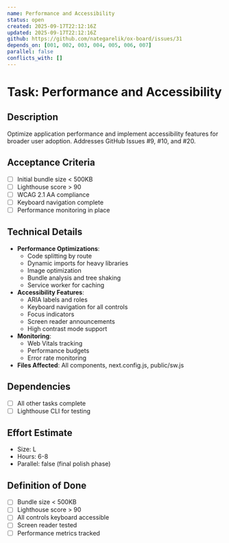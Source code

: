 ```yaml
---
name: Performance and Accessibility
status: open
created: 2025-09-17T22:12:16Z
updated: 2025-09-17T22:12:16Z
github: https://github.com/nategarelik/ox-board/issues/31
depends_on: [001, 002, 003, 004, 005, 006, 007]
parallel: false
conflicts_with: []
---
```


# Task: Performance and Accessibility

## Description
Optimize application performance and implement accessibility features for broader user adoption. Addresses GitHub Issues #9, #10, and #20.

## Acceptance Criteria
- [ ] Initial bundle size < 500KB
- [ ] Lighthouse score > 90
- [ ] WCAG 2.1 AA compliance
- [ ] Keyboard navigation complete
- [ ] Performance monitoring in place

## Technical Details
- **Performance Optimizations**:
  - Code splitting by route
  - Dynamic imports for heavy libraries
  - Image optimization
  - Bundle analysis and tree shaking
  - Service worker for caching
- **Accessibility Features**:
  - ARIA labels and roles
  - Keyboard navigation for all controls
  - Focus indicators
  - Screen reader announcements
  - High contrast mode support
- **Monitoring**:
  - Web Vitals tracking
  - Performance budgets
  - Error rate monitoring
- **Files Affected**: All components, next.config.js, public/sw.js

## Dependencies
- [ ] All other tasks complete
- [ ] Lighthouse CLI for testing

## Effort Estimate
- Size: L
- Hours: 6-8
- Parallel: false (final polish phase)

## Definition of Done
- [ ] Bundle size < 500KB
- [ ] Lighthouse score > 90
- [ ] All controls keyboard accessible
- [ ] Screen reader tested
- [ ] Performance metrics tracked